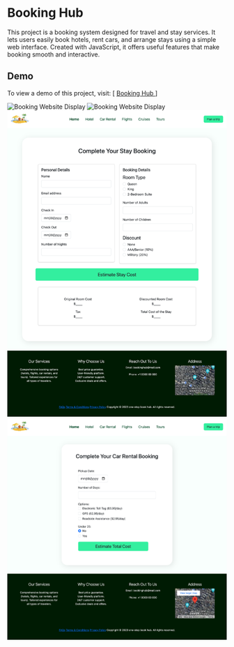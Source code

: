 # Booking Hub

This project is a booking system designed for travel and stay services. It lets users easily book hotels, rent cars, and arrange stays using a simple web interface. Created with JavaScript, it offers useful features that make booking smooth and interactive.

## Demo
To view a demo of this project, visit: [ [Booking Hub ](https://booking-hubio.netlify.app/)]

![Booking Website Display](./readme-images/home.png)
![Booking Website Display](./readme-images/hotel.png)
![Booking Website Display](./readme-images/booking.png)
![Booking Website Display](./readme-images/car-rental.png)